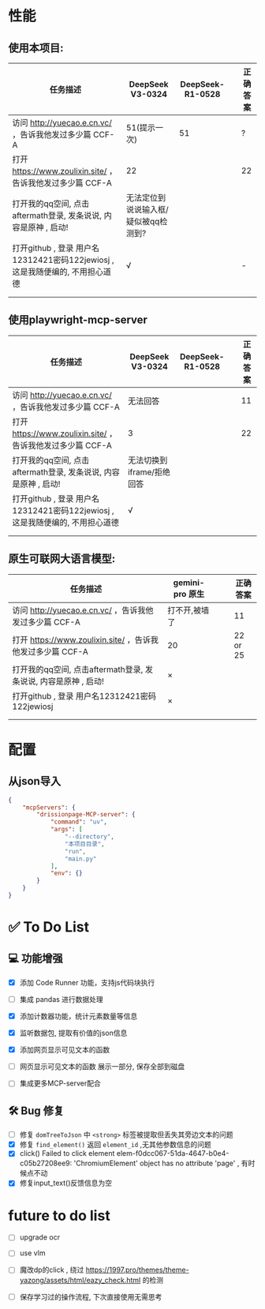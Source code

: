 

# 性能

## **使用本项目**:

| 任务描述                                                     | DeepSeek V3-0324                     | DeepSeek-R1-0528 |      | 正确答案 |
| ------------------------------------------------------------ | ------------------------------------ | ---------------- | ---- | -------- |
| 访问 http://yuecao.e.cn.vc/ ，告诉我他发过多少篇 CCF-A       | 51(提示一次)                         | 51               |      | ?        |
| 打开 https://www.zoulixin.site/ ，告诉我他发过多少篇 CCF-A   | 22                                   |                  |      | 22       |
| 打开我的qq空间, 点击aftermath登录, 发条说说, 内容是原神 , 启动! | 无法定位到说说输入框/疑似被qq检测到? |                  |      |          |
| 打开github , 登录 用户名12312421密码122jewiosj , 这是我随便编的, 不用担心道德 | √                                    |                  |      | -        |
|                                                              |                                      |                  |      |          |
|                                                              |                                      |                  |      |          |



## **使用playwright-mcp-server**

| 任务描述                                                     | DeepSeek V3-0324          | DeepSeek-R1-0528 |      | 正确答案 |
| ------------------------------------------------------------ | ------------------------- | ---------------- | ---- | -------- |
| 访问 http://yuecao.e.cn.vc/ ，告诉我他发过多少篇 CCF-A       | 无法回答                  |                  |      | 11       |
| 打开 https://www.zoulixin.site/ ，告诉我他发过多少篇 CCF-A   | 3                         |                  |      | 22       |
| 打开我的qq空间, 点击aftermath登录, 发条说说, 内容是原神 , 启动! | 无法切换到iframe/拒绝回答 |                  |      |          |
| 打开github , 登录 用户名12312421密码122jewiosj , 这是我随便编的, 不用担心道德 | √                         |                  |      |          |
|                                                              |                           |                  |      |          |
|                                                              |                           |                  |      |          |



## **原生可联网大语言模型:**

| 任务描述                                                     | gemini-pro 原生 |      |      | 正确答案 |
| ------------------------------------------------------------ | --------------- | ---- | ---- | -------- |
| 访问 http://yuecao.e.cn.vc/ ，告诉我他发过多少篇 CCF-A       | 打不开,被墙了   |      |      | 11       |
| 打开 https://www.zoulixin.site/ ，告诉我他发过多少篇 CCF-A   | 20              |      |      | 22 or 25 |
| 打开我的qq空间, 点击aftermath登录, 发条说说, 内容是原神 , 启动! | ×               |      |      |          |
| 打开github , 登录 用户名12312421密码122jewiosj               | ×               |      |      |          |
|                                                              |                 |      |      |          |
|                                                              |                 |      |      |          |



# 配置

## 从json导入

```json
{
    "mcpServers": {
        "drissionpage-MCP-server": {
            "command": "uv",
            "args": [
                "--directory",
                "本项目目录",
                "run",
                "main.py"
            ],
            "env": {}
        }
    }
}
```





# ✅ To Do List

## 💻 功能增强
- [x] 添加 Code Runner 功能，支持js代码块执行
- [ ] 集成 pandas 进行数据处理 
- [x] 添加计数器功能，统计元素数量等信息
- [x] 监听数据包, 提取有价值的json信息
- [x] 添加网页显示可见文本的函数
- [ ] 网页显示可见文本的函数 展示一部分, 保存全部到磁盘
- [ ] 集成更多MCP-server配合



## 🛠️ Bug 修复

- [ ] 修复 `domTreeToJson` 中 `<strong>` 标签被提取但丢失其旁边文本的问题
- [x] 修复 `find_element()` 返回 `element_id` ,无其他参数信息的问题  
- [x] click()  Failed to click element elem-f0dcc067-51da-4647-b0e4-c05b27208ee9: 'ChromiumElement' object has no attribute 'page'  , 有时候点不动
- [x] 修复input_text()反馈信息为空

# future to do list

- [ ] upgrade ocr
- [ ] use vlm
- [ ] 魔改dp的click , 绕过 https://1997.pro/themes/theme-yazong/assets/html/eazy_check.html 的检测 
- [ ] 保存学习过的操作流程, 下次直接使用无需思考



